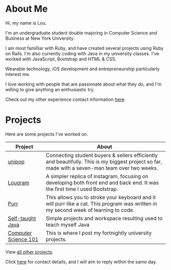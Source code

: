 About Me
===

Hi, my name is Lou. 

I'm an undergraduate student double majoring in Computer Science and Business at New York University.

I am most familliar with Ruby, and have created several projects using Ruby on Rails. I'm also currently coding with Java in my university classes. I've worked with JavaScript, Bootstrap and HTML & CSS. 

Wearable technology, iOS development and entrepreneurship particularly interest me.

I love working with people that are passionate about what they do, and I'm willing to give anything an enthusiastic try.

Check out my other experience contact information [here].


Projects
===

Here are some projects I've worked on.

|    Project    | About |
|--------|--------|
|[unipop]| Connecting student buyers & sellers efficiently and beautifully. This is my biggest project so far, made with a seven-man team over two weeks.|
|[Lougram]| A simpler replica of instagram, focusing on developing both front end and back end. It was the first time I used Bootstrap. |
|[Purr] | This allows you to stroke your keyboard and it will purr like a cat. This program was written in my second week of learning to code. |
|[Self-taught Java]| Simple projects and workspace resulting used to teach myself Java |
|[Computer Science 101] | This is where I post my fortnightly university projects. |

View [all other projects].

Click [here] for contact details, and I will aim to reply within the same day.

[all other projects]:https://github.com/loulai?tab=repositories
[here]:https://www.linkedin.com/in/loulai/
[unipop]:https://github.com/StephanMusgrave/unipop
[Lougram]:https://github.com/loulai/Creating_Instagram
[Purr]: https://github.com/loulai/Purr
[Follow the Food]:https://github.com/loulai/follow_the_food
[Self-taught Java]:https://github.com/loulai/learning_java
[Computer Science 101]:https://github.com/loulai/nyuJava
[haptic technology]:http://
[wearbles]:http://

<!--|[Follow the Food]| My own for-fun food blog, created using Rails (work in progress).| -->